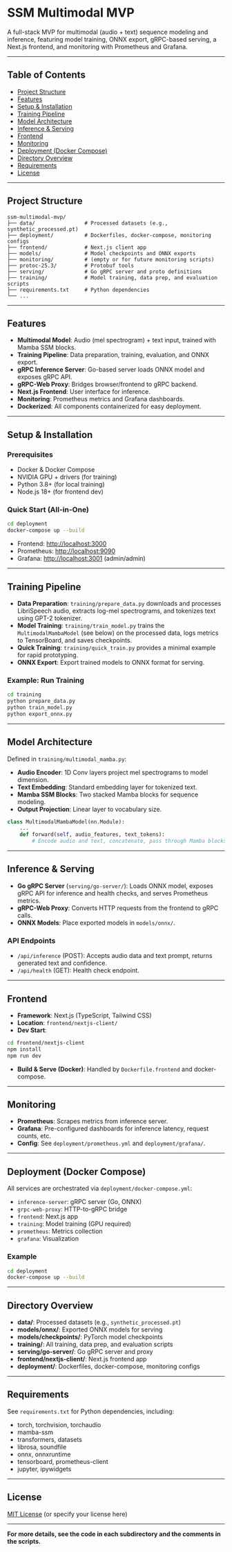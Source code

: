 # SSM Multimodal MVP

A full-stack MVP for multimodal (audio + text) sequence modeling and inference, featuring model training, ONNX export, gRPC-based serving, a Next.js frontend, and monitoring with Prometheus and Grafana.

---

## Table of Contents

- [Project Structure](#project-structure)
- [Features](#features)
- [Setup & Installation](#setup--installation)
- [Training Pipeline](#training-pipeline)
- [Model Architecture](#model-architecture)
- [Inference & Serving](#inference--serving)
- [Frontend](#frontend)
- [Monitoring](#monitoring)
- [Deployment (Docker Compose)](#deployment-docker-compose)
- [Directory Overview](#directory-overview)
- [Requirements](#requirements)
- [License](#license)

---

## Project Structure

```
ssm-multimodal-mvp/
├── data/                # Processed datasets (e.g., synthetic_processed.pt)
├── deployment/          # Dockerfiles, docker-compose, monitoring configs
├── frontend/            # Next.js client app
├── models/              # Model checkpoints and ONNX exports
├── monitoring/          # (empty or for future monitoring scripts)
├── protoc-25.3/         # Protobuf tools
├── serving/             # Go gRPC server and proto definitions
├── training/            # Model training, data prep, and evaluation scripts
├── requirements.txt     # Python dependencies
└── ...
```

---

## Features

- **Multimodal Model**: Audio (mel spectrogram) + text input, trained with Mamba SSM blocks.
- **Training Pipeline**: Data preparation, training, evaluation, and ONNX export.
- **gRPC Inference Server**: Go-based server loads ONNX model and exposes gRPC API.
- **gRPC-Web Proxy**: Bridges browser/frontend to gRPC backend.
- **Next.js Frontend**: User interface for inference.
- **Monitoring**: Prometheus metrics and Grafana dashboards.
- **Dockerized**: All components containerized for easy deployment.

---

## Setup & Installation

### Prerequisites

- Docker & Docker Compose
- NVIDIA GPU + drivers (for training)
- Python 3.8+ (for local training)
- Node.js 18+ (for frontend dev)

### Quick Start (All-in-One)

```bash
cd deployment
docker-compose up --build
```

- Frontend: [http://localhost:3000](http://localhost:3000)
- Prometheus: [http://localhost:9090](http://localhost:9090)
- Grafana: [http://localhost:3001](http://localhost:3001) (admin/admin)

---

## Training Pipeline

- **Data Preparation**: `training/prepare_data.py` downloads and processes LibriSpeech audio, extracts log-mel spectrograms, and tokenizes text using GPT-2 tokenizer.
- **Model Training**: `training/train_model.py` trains the `MultimodalMambaModel` (see below) on the processed data, logs metrics to TensorBoard, and saves checkpoints.
- **Quick Training**: `training/quick_train.py` provides a minimal example for rapid prototyping.
- **ONNX Export**: Export trained models to ONNX format for serving.

### Example: Run Training

```bash
cd training
python prepare_data.py
python train_model.py
python export_onnx.py
```

---

## Model Architecture

Defined in `training/multimodal_mamba.py`:

- **Audio Encoder**: 1D Conv layers project mel spectrograms to model dimension.
- **Text Embedding**: Standard embedding layer for tokenized text.
- **Mamba SSM Blocks**: Two stacked Mamba blocks for sequence modeling.
- **Output Projection**: Linear layer to vocabulary size.

```python
class MultimodalMambaModel(nn.Module):
    ...
    def forward(self, audio_features, text_tokens):
        # Encode audio and text, concatenate, pass through Mamba blocks, project to vocab
```

---

## Inference & Serving

- **Go gRPC Server** (`serving/go-server/`): Loads ONNX model, exposes gRPC API for inference and health checks, and serves Prometheus metrics.
- **gRPC-Web Proxy**: Converts HTTP requests from the frontend to gRPC calls.
- **ONNX Models**: Place exported models in `models/onnx/`.

### API Endpoints

- `/api/inference` (POST): Accepts audio data and text prompt, returns generated text and confidence.
- `/api/health` (GET): Health check endpoint.

---

## Frontend

- **Framework**: Next.js (TypeScript, Tailwind CSS)
- **Location**: `frontend/nextjs-client/`
- **Dev Start**:

```bash
cd frontend/nextjs-client
npm install
npm run dev
```

- **Build & Serve (Docker)**: Handled by `Dockerfile.frontend` and docker-compose.

---

## Monitoring

- **Prometheus**: Scrapes metrics from inference server.
- **Grafana**: Pre-configured dashboards for inference latency, request counts, etc.
- **Config**: See `deployment/prometheus.yml` and `deployment/grafana/`.

---

## Deployment (Docker Compose)

All services are orchestrated via `deployment/docker-compose.yml`:

- `inference-server`: gRPC server (Go, ONNX)
- `grpc-web-proxy`: HTTP-to-gRPC bridge
- `frontend`: Next.js app
- `training`: Model training (GPU required)
- `prometheus`: Metrics collection
- `grafana`: Visualization

### Example

```bash
cd deployment
docker-compose up --build
```

---

## Directory Overview

- **data/**: Processed datasets (e.g., `synthetic_processed.pt`)
- **models/onnx/**: Exported ONNX models for serving
- **models/checkpoints/**: PyTorch model checkpoints
- **training/**: All training, data prep, and evaluation scripts
- **serving/go-server/**: Go gRPC server and proxy
- **frontend/nextjs-client/**: Next.js frontend app
- **deployment/**: Dockerfiles, docker-compose, monitoring configs

---

## Requirements

See `requirements.txt` for Python dependencies, including:

- torch, torchvision, torchaudio
- mamba-ssm
- transformers, datasets
- librosa, soundfile
- onnx, onnxruntime
- tensorboard, prometheus-client
- jupyter, ipywidgets

---

## License

[MIT License](LICENSE) (or specify your license here)

---

**For more details, see the code in each subdirectory and the comments in the scripts.**
